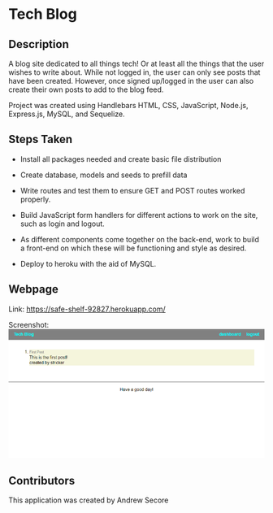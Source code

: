 # Tech Blog

## Description
A blog site dedicated to all things tech! Or at least all the things that the user wishes to write about. While not logged in, the user can only see posts that have been created. However, once signed up/logged in the user can also create their own posts to add to the blog feed. 

Project was created using Handlebars HTML, CSS, JavaScript, Node.js, Express.js, MySQL, and Sequelize.

## Steps Taken
* Install all packages needed and create basic file distribution

* Create database, models and seeds to prefill data

* Write routes and test them to ensure GET and POST routes worked properly.

* Build JavaScript form handlers for different actions to work on the site, such as login and logout.

* As different components come together on the back-end, work to build a front-end on which these will be functioning and style as desired.

* Deploy to heroku with the aid of MySQL.

## Webpage

Link: https://safe-shelf-92827.herokuapp.com/

Screenshot:
<img src="./public/images/readme-screenshot.png">

## Contributors
This application was created by Andrew Secore